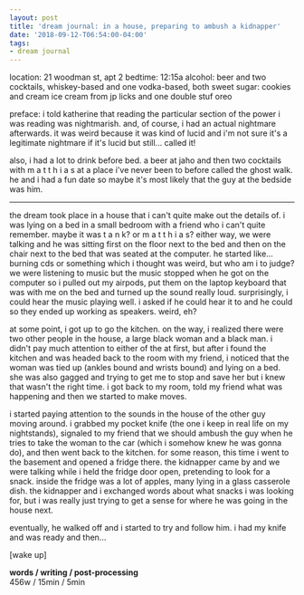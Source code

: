 ```yaml
---
layout: post
title: 'dream journal: in a house, preparing to ambush a kidnapper'
date: '2018-09-12-T06:54:00-04:00'
tags:
- dream journal
--- 
```


location: 21 woodman st, apt 2
bedtime: 12:15a
alcohol: beer and two cocktails, whiskey-based and one vodka-based, both sweet
sugar: cookies and cream ice cream from jp licks and one double stuf oreo 

preface: i told katherine that reading the particular section of the power i was reading was nightmarish. and, of course, i had an actual nightmare afterwards. it was weird because it was kind of lucid and i'm not sure it's a legitimate nightmare if it's lucid but still... called it!

also, i had a lot to drink before bed. a beer at jaho and then two cocktails with m a t t h i a s at a place i've never been to before called the ghost walk. he and i had a fun date so maybe it's most likely that the guy at the bedside was him. 

---

the dream took place in a house that i can't quite make out the details of. i was lying on a bed in a small bedroom with a friend who i can't quite remember. maybe it was t a n k? or m a t t h i a s? either way, we were talking and he was sitting first on the floor next to the bed and then on the chair next to the bed that was seated at the computer. he started like... burning cds or something which i thought was weird, but who am i to judge? we were listening to music but the music stopped when he got on the computer so i pulled out my airpods, put them on the laptop keyboard that was with me on the bed and turned up the sound really loud. surprisingly, i could hear the music playing well. i asked if he could hear it to and he could so they ended up working as speakers. weird, eh? 

at some point, i got up to go the kitchen. on the way, i realized there were two other people in the house, a large black woman and a black man. i didn't pay much attention to either of the at first, but after i found the kitchen and was headed back to the room with my friend, i noticed that the woman was tied up (ankles bound and wrists bound) and lying on a bed. she was also gagged and trying to get me to stop and save her but i knew that wasn't the right time. i got back to my room, told my friend what was happening and then we started to make moves. 

i started paying attention to the sounds in the house of the other guy moving around. i grabbed my pocket knife (the one i keep in real life on my nightstands), signaled to my friend that we should ambush the guy when he tries to take the woman to the car (which i somehow knew he was gonna do), and then went back to the kitchen. for some reason, this time i went to the basement and opened a fridge there. the kidnapper came by and we were talking while i held the fridge door open, pretending to look for a snack. inside the fridge was a lot of apples, many lying in a glass casserole dish. the kidnapper and i exchanged words about what snacks i was looking for, but i was really just trying to get a sense for where he was going in the house next. 

eventually, he walked off and i started to try and follow him. i had my knife and was ready and then... 

[wake up]

**words / writing / post-processing**  
 456w / 15min / 5min 